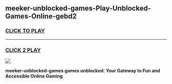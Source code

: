 
## meeker-unblocked-games-Play-Unblocked-Games-Online-gebd2
<h3>
<a href="https://premium76.site?title=meeker-unblocked-games&ref=24A">CLICK TO PLAY</a></h3>
<hr>

<h3>
<a href="https://premium76.site?title=meeker-unblocked-games&ref=24A">CLICK 2 PLAY</a>
  
</h3>

<a href="https://premium76.site?title=meeker-unblocked-games&ref=24A"><img src="https://clearcache.store/games.png"></a>


**meeker-unblocked-games games unblocked: Your Gateway to Fun and Accessible Online Gaming**
